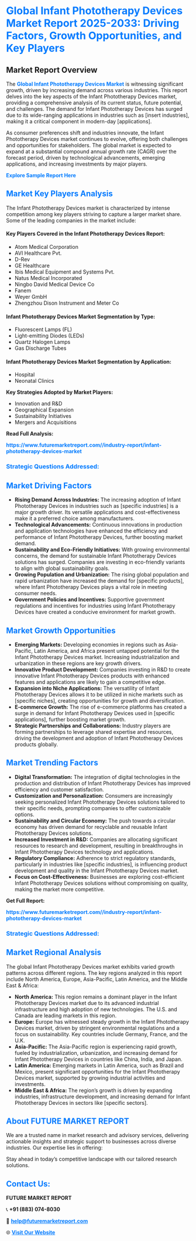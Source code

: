 <h1 style="color: #007BFF;">Global Infant Phototherapy Devices Market Report 2025-2033: Driving Factors, Growth Opportunities, and Key Players</h1>

<section id="overview">
<h2>Market Report Overview</h2>
<p>The <a href="https://www.futuremarketreport.com//industry-report/infant-phototherapy-devices-market" style="color: #007BFF; text-decoration: none;"><strong>Global Infant Phototherapy Devices Market</strong></a> is witnessing significant growth, driven by increasing demand across various industries. This report delves into the key aspects of the Infant Phototherapy Devices market, providing a comprehensive analysis of its current status, future potential, and challenges. The demand for Infant Phototherapy Devices has surged due to its wide-ranging applications in industries such as [insert industries], making it a critical component in modern-day [applications].</p>
<p>As consumer preferences shift and industries innovate, the Infant Phototherapy Devices market continues to evolve, offering both challenges and opportunities for stakeholders. The global market is expected to expand at a substantial compound annual growth rate (CAGR) over the forecast period, driven by technological advancements, emerging applications, and increasing investments by major players.</p>
</section>

<section id="overview">
<p><a href="https://www.futuremarketreport.com//request-sample/reportId=46006" style="color: #007BFF; text-decoration: none;"><strong>Explore Sample Report Here</strong></a></p>
</section>

<section id="key-players">
<h2 style="color: #007BFF;">Market Key Players Analysis</h2>
<p>The Infant Phototherapy Devices market is characterized by intense competition among key players striving to capture a larger market share. Some of the leading companies in the market include:</p>
<h4>Key Players Covered in the Infant Phototherapy Devices Report:</h4>
<ul><li>Atom Medical Corporation</li><li>AVI Healthcare Pvt.</li><li>D-Rev</li><li>GE Healthcare</li><li>Ibis Medical Equipment and Systems Pvt.</li><li>Natus Medical Incorporated</li><li>Ningbo David Medical Device Co</li><li>Fanem</li><li>Weyer GmbH</li><li>Zhengzhou Dison Instrument and Meter Co</li></ul>
<h4>Infant Phototherapy Devices Market Segmentation by Type:</h4>
<ul><li>Fluorescent Lamps (FL)</li><li>Light-emitting Diodes (LEDs)</li><li>Quartz Halogen Lamps</li><li>Gas Discharge Tubes</li></ul>

<h4>Infant Phototherapy Devices Market Segmentation by Application:</h4>
<ul><li>Hospital</li><li>Neonatal Clinics</li></ul>
<p><strong>Key Strategies Adopted by Market Players:</strong></p>
<ul>
<li>Innovation and R&D</li>
<li>Geographical Expansion</li>
<li>Sustainability Initiatives</li>
<li>Mergers and Acquisitions</li>
</ul>
</section>

<section>
<p><strong>Read Full Analysis: </strong></p><a href="https://www.futuremarketreport.com//industry-report/infant-phototherapy-devices-market" style="color: #007BFF; text-decoration: none;"><strong>https://www.futuremarketreport.com//industry-report/infant-phototherapy-devices-market</strong></a>
<h3 style="color: #007BFF;">Strategic Questions Addressed:</h3>
</section>

<section id="driving-factors">
<h2 style="color: #007BFF;">Market Driving Factors</h2>
<ul>
<li><strong>Rising Demand Across Industries:</strong> The increasing adoption of Infant Phototherapy Devices in industries such as [specific industries] is a major growth driver. Its versatile applications and cost-effectiveness make it a preferred choice among manufacturers.</li>
<li><strong>Technological Advancements:</strong> Continuous innovations in production and application technologies have enhanced the efficiency and performance of Infant Phototherapy Devices, further boosting market demand.</li>
<li><strong>Sustainability and Eco-Friendly Initiatives:</strong> With growing environmental concerns, the demand for sustainable Infant Phototherapy Devices solutions has surged. Companies are investing in eco-friendly variants to align with global sustainability goals.</li>
<li><strong>Growing Population and Urbanization:</strong> The rising global population and rapid urbanization have increased the demand for [specific products], where Infant Phototherapy Devices plays a vital role in meeting consumer needs.</li>
<li><strong>Government Policies and Incentives:</strong> Supportive government regulations and incentives for industries using Infant Phototherapy Devices have created a conducive environment for market growth.</li>
</ul>
</section>

<section id="growth-opportunities">
<h2 style="color: #007BFF;">Market Growth Opportunities</h2>
<ul>
<li><strong>Emerging Markets:</strong> Developing economies in regions such as Asia-Pacific, Latin America, and Africa present untapped potential for the Infant Phototherapy Devices market. Increasing industrialization and urbanization in these regions are key growth drivers.</li>
<li><strong>Innovative Product Development:</strong> Companies investing in R&D to create innovative Infant Phototherapy Devices products with enhanced features and applications are likely to gain a competitive edge.</li>
<li><strong>Expansion into Niche Applications:</strong> The versatility of Infant Phototherapy Devices allows it to be utilized in niche markets such as [specific niches], creating opportunities for growth and diversification.</li>
<li><strong>E-commerce Growth:</strong> The rise of e-commerce platforms has created a surge in demand for Infant Phototherapy Devices used in [specific applications], further boosting market growth.</li>
<li><strong>Strategic Partnerships and Collaborations:</strong> Industry players are forming partnerships to leverage shared expertise and resources, driving the development and adoption of Infant Phototherapy Devices products globally.</li>
</ul>
</section>

<section id="trending-factors">
<h2 style="color: #007BFF;">Market Trending Factors</h2>
<ul>
<li><strong>Digital Transformation:</strong> The integration of digital technologies in the production and distribution of Infant Phototherapy Devices has improved efficiency and customer satisfaction.</li>
<li><strong>Customization and Personalization:</strong> Consumers are increasingly seeking personalized Infant Phototherapy Devices solutions tailored to their specific needs, prompting companies to offer customizable options.</li>
<li><strong>Sustainability and Circular Economy:</strong> The push towards a circular economy has driven demand for recyclable and reusable Infant Phototherapy Devices solutions.</li>
<li><strong>Increased Investment in R&D:</strong> Companies are allocating significant resources to research and development, resulting in breakthroughs in Infant Phototherapy Devices technology and applications.</li>
<li><strong>Regulatory Compliance:</strong> Adherence to strict regulatory standards, particularly in industries like [specific industries], is influencing product development and quality in the Infant Phototherapy Devices market.</li>
<li><strong>Focus on Cost-Effectiveness:</strong> Businesses are exploring cost-efficient Infant Phototherapy Devices solutions without compromising on quality, making the market more competitive.</li>
</ul>
</section>

<section>
<p><strong>Get Full Report: </strong></p><a href="https://www.futuremarketreport.com//industry-report/infant-phototherapy-devices-market" style="color: #007BFF; text-decoration: none;"><strong>https://www.futuremarketreport.com//industry-report/infant-phototherapy-devices-market</strong></a>
<h3 style="color: #007BFF;">Strategic Questions Addressed:</h3>
</section>


<section id="regional-analysis">
<h2 style="color: #007BFF;">Market Regional Analysis</h2>
<p>The global Infant Phototherapy Devices market exhibits varied growth patterns across different regions. The key regions analyzed in this report include North America, Europe, Asia-Pacific, Latin America, and the Middle East & Africa:</p>
<ul>
<li><strong>North America:</strong> This region remains a dominant player in the Infant Phototherapy Devices market due to its advanced industrial infrastructure and high adoption of new technologies. The U.S. and Canada are leading markets in this region.</li>
<li><strong>Europe:</strong> Europe has witnessed steady growth in the Infant Phototherapy Devices market, driven by stringent environmental regulations and a focus on sustainability. Key countries include Germany, France, and the U.K.</li>
<li><strong>Asia-Pacific:</strong> The Asia-Pacific region is experiencing rapid growth, fueled by industrialization, urbanization, and increasing demand for Infant Phototherapy Devices in countries like China, India, and Japan.</li>
<li><strong>Latin America:</strong> Emerging markets in Latin America, such as Brazil and Mexico, present significant opportunities for the Infant Phototherapy Devices market, supported by growing industrial activities and investments.</li>
<li><strong>Middle East & Africa:</strong> The region’s growth is driven by expanding industries, infrastructure development, and increasing demand for Infant Phototherapy Devices in sectors like [specific sectors].</li>
</ul>
</section>

<footer>
<h2 style="color: #007BFF;">About FUTURE MARKET REPORT</h2>
<p>We are a trusted name in market research and advisory services, delivering actionable insights and strategic support to businesses across diverse industries. Our expertise lies in offering:</p>

<p>Stay ahead in today’s competitive landscape with our tailored research solutions.</p>

<h2 style="color: #007BFF;">Contact Us:</h2>
<p><strong>FUTURE MARKET REPORT</strong></p>
<p>📞 <strong>+91 (883) 074-8030</strong></p>
<p>📧 <strong><a href="mailto:help@futuremarketreport.com" style="color: #007BFF;">help@futuremarketreport.com</a></strong></p>
<p>🌐 <strong><a href="https://www.futuremarketreport.com/" style="color: #007BFF;">Visit Our Website</a></strong></p>
</footer>